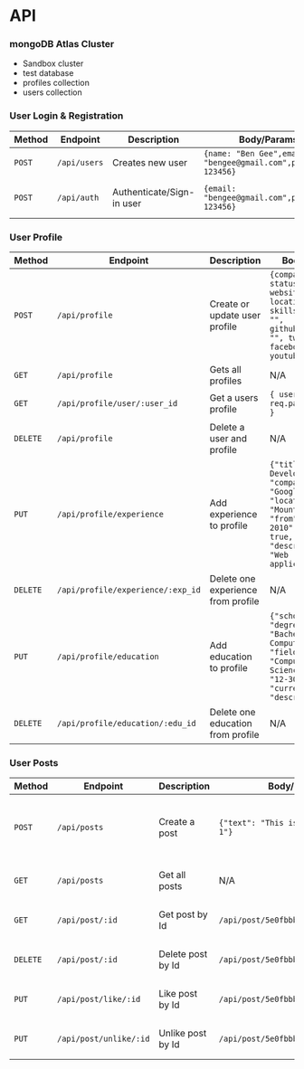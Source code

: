 # API

### mongoDB Atlas Cluster

- Sandbox cluster
- test database
- profiles collection
- users collection

### User Login & Registration

| Method   | Endpoint                          | Description                        | Body/Params                                                                                                                                                   | Request Headers                                                                        | Sample Response                                 |
| -------- | --------------------------------- | ---------------------------------- | ------------------------------------------------------------------------------------------------------------------------------------------------------------- | -------------------------------------------------------------------------------------- | ----------------------------------------------- |
| `POST`   | `/api/users`                      | Creates new user                   | `{name: "Ben Gee",email: "bengee@gmail.com",password: 123456}`                                                                                                | N/A                                                                                    | `{token: "995fbba524b378b7e5cf7e076168ffd0?s"}` |
| `POST`   | `/api/auth`                       | Authenticate/Sign-in user          | `{email: "bengee@gmail.com",password: 123456}`                                                                                                                | `{Content-Type: "application/json, x-auth-token: "995fbba524b378b7e5cf7e076168ffd0" }` | `{token: "995fbba524b378b7e5cf7e076168ffd0?s"}` |

### User Profile

| Method   | Endpoint                          | Description                        | Body/Params                                                                                                                                                   | Request Headers                                                                        | Sample Response                                 |
| -------- | --------------------------------- | ---------------------------------- | ------------------------------------------------------------------------------------------------------------------------------------------------------------- | -------------------------------------------------------------------------------------- | ----------------------------------------------- |
| `POST`   | `/api/profile`                    | Create or update user profile      | `{company: "", status: "", website: "", location: "", skills: "", bio: "", githubusername: "", twitter: ", facebook: "", youtube: ""}`                        | `{Content-Type: "application/json, x-auth-token: "995fbba524b378b7e5cf7e076168ffd0" }` | `{token: "995fbba524b378b7e5cf7e076168ffd0?s"}` |
| `GET`    | `/api/profile`                    | Gets all profiles                  | N/A                                                                                                                                                           | N/A                                                                                    | `[{...}, {...}]`                                |
| `GET`    | `/api/profile/user/:user_id`      | Get a users profile                | `{ user: req.params.user_id }`                                                                                                                                | N/A                                                                                    | `[{...}]`                                       |
| `DELETE` | `/api/profile`                    | Delete a user and profile          | N/A                                                                                                                                                           | `{Content-Type: "application/json, x-auth-token: "995fbba524b378b7e5cf7e076168ffd0" }` | `{ msg: "User deleted"}`                        |
| `PUT`    | `/api/profile/experience`         | Add experience to profile          | `{"title": "Senior Developer", "company": "Google", "location": "Mountain View", "from": "8-10-2010", "current": true, "description": "Web applications"}`    | `{Content-Type: "application/json, x-auth-token: "995fbba524b378b7e5cf7e076168ffd0" }` | `[{...}]`                                       |
| `DELETE` | `/api/profile/experience/:exp_id` | Delete one experience from profile | N/A                                                                                                                                                           | `{Content-Type: "application/json, x-auth-token: "995fbba524b378b7e5cf7e076168ffd0" }` | `[{...}]`                                       |
| `PUT`    | `/api/profile/education`          | Add education to profile           | `{"school": "MIT", "degree": "Bachelors of Computer Science", "fieldofstudy": "Computer Science", "from": "12-30-2008", "current": false, "description": ""}` | `{Content-Type: "application/json, x-auth-token: "995fbba524b378b7e5cf7e076168ffd0" }` | `[{...}]`                                       |
| `DELETE` | `/api/profile/education/:edu_id`  | Delete one education from profile  | N/A                                                                                                                                                           | `{Content-Type: "application/json, x-auth-token: "995fbba524b378b7e5cf7e076168ffd0" }` | `[{...}]`                                       |

### User Posts

| Method   | Endpoint                          | Description                        | Body/Params                                                                                                                                                   | Request Headers                                                                        | Sample Response                                 |
| -------- | --------------------------------- | ---------------------------------- | ------------------------------------------------------------------------------------------------------------------------------------------------------------- | -------------------------------------------------------------------------------------- | ----------------------------------------------- |
| `POST` | `/api/posts`  | Create a post  | `{"text": "This is my post number 1"}`                                                                                                                                                           | `{Content-Type: "application/json, x-auth-token: "995fbba524b378b7e5cf7e076168ffd0" }` | `{"_id": "5e0e8783a7fc872436b32c4c", "text": "This is my post number 2", "name": "Boi Soth 4", "likes": [],"comments": [],"date": "2020-01-03T00:14:59.915Z"}`                                       |
| `GET` | `/api/posts`  | Get all posts  | N/A                                                                                                                                                           | `{Content-Type: "application/json, x-auth-token: "995fbba524b378b7e5cf7e076168ffd0" }` | `[{...}]`                                       |
| `GET` | `/api/post/:id`  | Get post by Id  | `/api/post/5e0fbbbf105027898903c938`                                                                                                                                                           | `{Content-Type: "application/json, x-auth-token: "995fbba524b378b7e5cf7e076168ffd0" }` | `[{...}]`                                       |
| `DELETE` | `/api/post/:id`  | Delete post by Id  | `/api/post/5e0fbbbf105027898903c938`                                                                                                                                                           | `{Content-Type: "application/json, x-auth-token: "995fbba524b378b7e5cf7e076168ffd0" }` | `[{...}]`                                       |
| `PUT` | `/api/post/like/:id`  | Like post by Id  | `/api/post/5e0fbbbf105027898903c938`                                                                                                                                                           | `{Content-Type: "application/json, x-auth-token: "995fbba524b378b7e5cf7e076168ffd0" }` | `[{...}]`                                       |
| `PUT` | `/api/post/unlike/:id`  | Unlike post by Id  | `/api/post/5e0fbbbf105027898903c938`                                                                                                                                                           | `{Content-Type: "application/json, x-auth-token: "995fbba524b378b7e5cf7e076168ffd0" }` | `[{...}]`                                       |